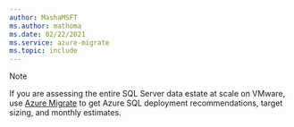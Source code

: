 ```yaml
---
author: MashaMSFT
ms.author: mathoma
ms.date: 02/22/2021
ms.service: azure-migrate
ms.topic: include
---
```


> [!NOTE]
> If you are assessing the entire SQL Server data estate at scale on VMware, use [Azure Migrate](/azure/migrate/how-to-create-azure-sql-assessment) to get Azure SQL deployment recommendations, target sizing, and monthly estimates. 

